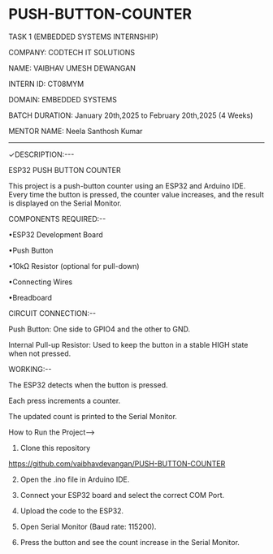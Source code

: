 # PUSH-BUTTON-COUNTER
TASK 1 (EMBEDDED SYSTEMS INTERNSHIP)

COMPANY: CODTECH IT SOLUTIONS

NAME: VAIBHAV UMESH DEWANGAN 

INTERN ID: CT08MYM

DOMAIN: EMBEDDED SYSTEMS

BATCH DURATION: January 20th,2025 to February  20th,2025 (4 Weeks)

MENTOR NAME: Neela Santhosh Kumar

-------------------------------------------------
✓DESCRIPTION:---

ESP32 PUSH BUTTON COUNTER

This project is a push-button counter using an ESP32 and Arduino IDE. Every time the button is pressed, the counter value increases, and the result is displayed on the Serial Monitor.

COMPONENTS REQUIRED:--

•ESP32 Development Board

•Push Button

•10kΩ Resistor (optional for pull-down)

•Connecting Wires

•Breadboard



CIRCUIT CONNECTION:--

Push Button: One side to GPIO4 and the other to GND.

Internal Pull-up Resistor: Used to keep the button in a stable HIGH state when not pressed.


WORKING:--

The ESP32 detects when the button is pressed.

Each press increments a counter.

The updated count is printed to the Serial Monitor.


How to Run the Project-->

1. Clone this repository

https://github.com/vaibhavdevangan/PUSH-BUTTON-COUNTER

2. Open the .ino file in Arduino IDE.


3. Connect your ESP32 board and select the correct COM Port.


4. Upload the code to the ESP32.


5. Open Serial Monitor (Baud rate: 115200).


6. Press the button and see the count increase in the Serial Monitor.

